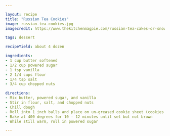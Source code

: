 ```yaml
---

layout: recipe
title: "Russian Tea Cookies"
image: russian-tea-cookies.jpg
imagecredit: https://www.thekitchenmagpie.com/russian-tea-cakes-or-snowball-cookies/

tags: dessert

recipeYield: about 4 dozen

ingredients:
- 1 cup butter softened
- 1/2 cup powered sugar
- 1 tsp vanilla
- 2 1/4 cups flour
- 1/4 tsp salt
- 3/4 cup chopped nuts

directions:
- Mix butter, powered sugar, and vanilla
- Stir in flour, salt, and chopped nuts
- Chill dough
- Roll into 1 inch balls and place on un-greased cookie sheet (cookies do not spread when baked)
- Bake at 400 degrees for 10 - 12 minutes until set but not brown
- While still warm, roll in powered sugar

---
```


